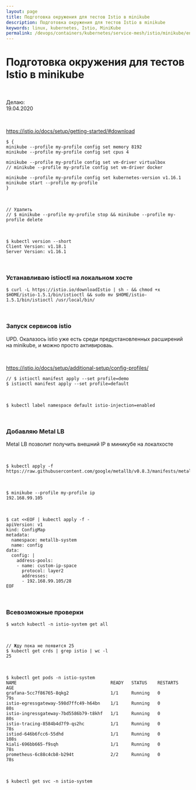 ```yaml
---
layout: page
title: Подготовка окружения для тестов Istio в minikube
description: Подготовка окружения для тестов Istio в minikube
keywords: linux, kubernetes, Istio, MiniKube
permalink: /devops/containers/kubernetes/service-mesh/istio/minikube/env/
---
```


# Подготовка окружения для тестов Istio в minikube

<br/>

Делаю:  
19.04.2020

<br/>

https://istio.io/docs/setup/getting-started/#download


```
$ {
minikube --profile my-profile config set memory 8192
minikube --profile my-profile config set cpus 4

minikube --profile my-profile config set vm-driver virtualbox
// minikube --profile my-profile config set vm-driver docker

minikube --profile my-profile config set kubernetes-version v1.16.1
minikube start --profile my-profile
}
```

<br/>

    // Удалить
    // $ minikube --profile my-profile stop && minikube --profile my-profile delete

<br/>

    $ kubectl version --short
    Client Version: v1.18.1
    Server Version: v1.16.1


<br/>

### Устанавливаю istioctl на локальном хосте

    $ curl -L https://istio.io/downloadIstio | sh - && chmod +x $HOME/istio-1.5.1/bin/istioctl && sudo mv $HOME/istio-1.5.1/bin/istioctl /usr/local/bin/

<br/>

### Запуск сервисов istio

UPD. Окалазось istio уже есть среди предустановленных расширений на minikube, и можно просто активироваь.

<br/>

https://istio.io/docs/setup/additional-setup/config-profiles/


    // $ istioctl manifest apply --set profile=demo
    $ istioctl manifest apply --set profile=default

<br/>

    $ kubectl label namespace default istio-injection=enabled



<br/>

### Добавляю Metal LB

Metal LB позволит получить внешний IP в миникубе на локалхосте

<br/>

    $ kubectl apply -f https://raw.githubusercontent.com/google/metallb/v0.8.3/manifests/metallb.yaml

<br/>

    $ minikube --profile my-profile ip
    192.168.99.105

<br/>

```
$ cat <<EOF | kubectl apply -f -
apiVersion: v1
kind: ConfigMap
metadata:
  namespace: metallb-system
  name: config
data:
  config: |
    address-pools:
    - name: custom-ip-space
      protocol: layer2
      addresses:
      - 192.168.99.105/28
EOF
```



<br/>

### Всевозможные проверки

    $ watch kubectl -n istio-system get all

<br/>

    // Жду пока не появится 25
    $ kubectl get crds | grep istio | wc -l
    25

<br/>

    $ kubectl get pods -n istio-system
    NAME                                    READY   STATUS    RESTARTS   AGE
    grafana-5cc7f86765-8qkg2                1/1     Running   0          79s
    istio-egressgateway-598d7ffc49-h64bn    1/1     Running   0          80s
    istio-ingressgateway-7bd5586b79-t8khf   1/1     Running   0          80s
    istio-tracing-8584b4d7f9-qs2hc          1/1     Running   0          78s
    istiod-646b6fcc6-55dhd                  1/1     Running   0          108s
    kiali-696bb665-f9sqh                    1/1     Running   0          78s
    prometheus-6c88c4cb8-b294t              2/2     Running   0          78s

<br/>

    $ kubectl get svc -n istio-system